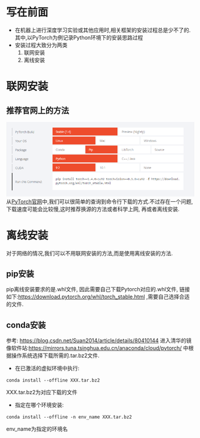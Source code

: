 # 写在前面

* 在机器上进行深度学习实验或其他应用时,相关框架的安装过程总是少不了的.其中,以PyTorch为例记录Python环境下的安装思路过程
* 安装过程大致分为两类
    1. 联网安装
    2. 离线安装

# 联网安装

## 推荐官网上的方法

![](./pytorch1.png)
从[PyTorch官网](https://pytorch.org/)中,我们可以很简单的查询到命令行下载的方式.不过存在一个问题,下载速度可能会比较慢,这时推荐换源的方法或者科学上网, 再或者离线安装.

# 离线安装

对于网络的情况,我们可以不用联网安装的方法,而是使用离线安装的方法.

## pip安装

pip离线安装要求的是.whl文件, 因此需要自己下载Pytorch对应的.whl文件, 链接如下:https://download.pytorch.org/whl/torch_stable.html ,需要自己选择合适的文件.

## conda安装

参考: https://blog.csdn.net/Suan2014/article/details/80410144
进入清华的镜像软件站:https://mirrors.tuna.tsinghua.edu.cn/anaconda/cloud/pytorch/ 中根据操作系统选择下载所需的.tar.bz2文件.
* 在已激活的虚拟环境中执行: 
```
conda install --offline XXX.tar.bz2
```
XXX.tar.bz2为对应下载的文件

* 指定在哪个环境安装:
```
conda install --offline -n env_name XXX.tar.bz2
```
env_name为指定的环境名

